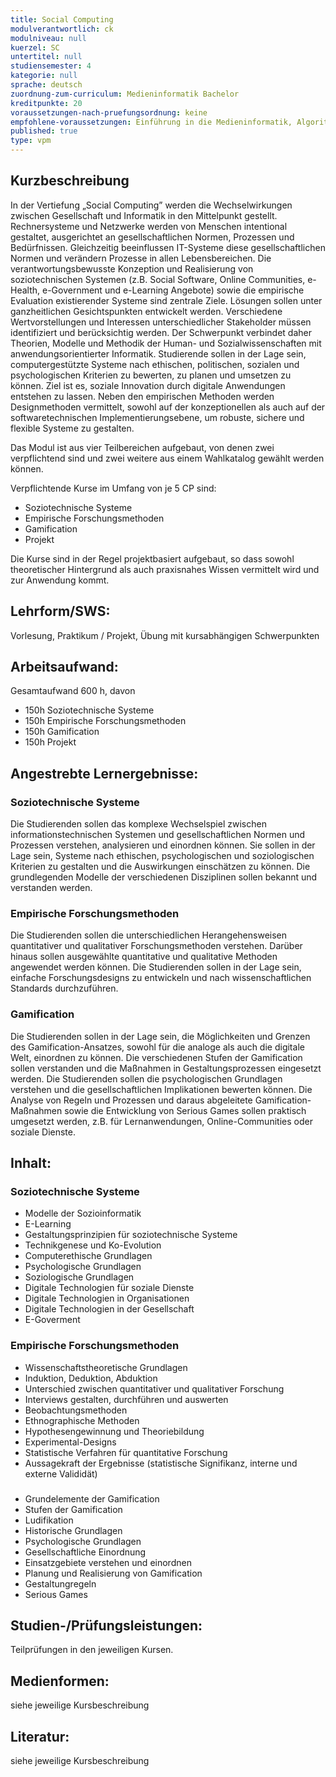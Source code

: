 ```yaml
---
title: Social Computing
modulverantwortlich: ck
modulniveau: null
kuerzel: SC
untertitel: null
studiensemester: 4
kategorie: null
sprache: deutsch
zuordnung-zum-curriculum: Medieninformatik Bachelor
kreditpunkte: 20
voraussetzungen-nach-pruefungsordnung: keine
empfohlene-voraussetzungen: Einführung in die Medieninformatik, Algorithmen und Programmierung, Paradigmen der Programmierung, Mensch-Computer Interaktion, Screendesign, Audiovisuelles Medienprojekt
published: true
type: vpm
---
```


## Kurzbeschreibung
In der Vertiefung „Social Computing” werden die Wechselwirkungen zwischen Gesellschaft und Informatik in den Mittelpunkt gestellt. Rechnersysteme und Netzwerke werden von Menschen intentional gestaltet, ausgerichtet an gesellschaftlichen Normen, Prozessen und Bedürfnissen. Gleichzeitig beeinflussen IT-Systeme diese gesellschaftlichen Normen und verändern Prozesse in allen Lebensbereichen. Die verantwortungsbewusste Konzeption und Realisierung von soziotechnischen Systemen (z.B. Social Software, Online Communities, e-Health, e-Government und e-Learning Angebote) sowie die empirische Evaluation existierender Systeme sind zentrale Ziele. Lösungen sollen unter ganzheitlichen Gesichtspunkten entwickelt werden. Verschiedene Wertvorstellungen und Interessen unterschiedlicher Stakeholder müssen identifiziert und berücksichtig werden. 
Der Schwerpunkt verbindet daher Theorien, Modelle und Methodik der Human- und Sozialwissenschaften mit anwendungsorientierter Informatik. Studierende sollen in der Lage sein, computergestützte Systeme nach ethischen, politischen, sozialen und psychologischen Kriterien zu bewerten, zu planen und umsetzen zu können. 
Ziel ist es, soziale Innovation durch digitale Anwendungen entstehen zu lassen. Neben den empirischen Methoden werden Designmethoden vermittelt, sowohl auf der konzeptionellen als auch auf der softwaretechnischen Implementierungsebene, um robuste, sichere und flexible Systeme zu gestalten. 

Das Modul ist aus vier Teilbereichen aufgebaut, von denen zwei verpflichtend sind und zwei weitere aus einem Wahlkatalog gewählt werden können.

Verpflichtende Kurse im Umfang von je 5 CP sind:
- Soziotechnische Systeme
- Empirische Forschungsmethoden
- Gamification
- Projekt

Die Kurse sind in der Regel projektbasiert aufgebaut, so dass sowohl theoretischer Hintergrund als auch praxisnahes Wissen vermittelt wird und zur Anwendung kommt.

## Lehrform/SWS: 
Vorlesung, Praktikum / Projekt, Übung mit kursabhängigen Schwerpunkten

## Arbeitsaufwand: 
Gesamtaufwand 600 h, davon
- 150h Soziotechnische Systeme
- 150h Empirische Forschungsmethoden
- 150h Gamification
- 150h Projekt

## Angestrebte Lernergebnisse:

### Soziotechnische Systeme
Die Studierenden sollen das komplexe Wechselspiel zwischen informationstechnischen Systemen und gesellschaftlichen Normen und Prozessen verstehen, analysieren und einordnen können. Sie sollen in der Lage sein, Systeme nach ethischen, psychologischen und soziologischen Kriterien zu gestalten und die Auswirkungen einschätzen zu können. Die grundlegenden Modelle der verschiedenen Disziplinen sollen bekannt und verstanden werden.

### Empirische Forschungsmethoden
Die Studierenden sollen die unterschiedlichen Herangehensweisen quantitativer und qualitativer Forschungsmethoden verstehen. Darüber hinaus sollen ausgewählte quantitative und qualitative Methoden angewendet werden können. Die Studierenden sollen in der Lage sein, einfache Forschungsdesigns zu entwickeln und nach wissenschaftlichen Standards durchzuführen. 

### Gamification
Die Studierenden sollen in der Lage sein, die Möglichkeiten und Grenzen des Gamification-Ansatzes, sowohl für die analoge als auch die digitale Welt, einordnen zu können. Die verschiedenen Stufen der Gamification sollen verstanden und die Maßnahmen in Gestaltungsprozessen eingesetzt werden. Die Studierenden sollen die psychologischen Grundlagen verstehen und die gesellschaftlichen Implikationen bewerten können. Die Analyse von Regeln und Prozessen und daraus abgeleitete Gamification-Maßnahmen sowie die Entwicklung von Serious Games sollen praktisch umgesetzt werden, z.B. für Lernanwendungen, Online-Communities oder soziale Dienste.


## Inhalt:

### Soziotechnische Systeme
* Modelle der Sozioinformatik
* E-Learning
* Gestaltungsprinzipien für soziotechnische Systeme
* Technikgenese und Ko-Evolution
* Computerethische Grundlagen
* Psychologische Grundlagen
* Soziologische Grundlagen
* Digitale Technologien für soziale Dienste
* Digitale Technologien in Organisationen
* Digitale Technologien in der Gesellschaft
* E-Goverment

### Empirische Forschungsmethoden
* Wissenschaftstheoretische Grundlagen
* Induktion, Deduktion, Abduktion
* Unterschied zwischen quantitativer und qualitativer Forschung
* Interviews gestalten, durchführen und auswerten
* Beobachtungsmethoden
* Ethnographische Methoden
* Hypothesengewinnung und Theoriebildung
* Experimental-Designs
* Statistische Verfahren für quantitative Forschung
* Aussagekraft der Ergebnisse (statistische Signifikanz, interne und externe Valididät)

###
* Grundelemente der Gamification
* Stufen der Gamification
* Ludifikation
* Historische Grundlagen
* Psychologische Grundlagen
* Gesellschaftliche Einordnung
* Einsatzgebiete verstehen und einordnen
* Planung und Realisierung von Gamification
* Gestaltungregeln
* Serious Games



## Studien-/Prüfungsleistungen:
Teilprüfungen in den jeweiligen Kursen.

## Medienformen:
siehe jeweilige Kursbeschreibung

## Literatur:
siehe jeweilige Kursbeschreibung
